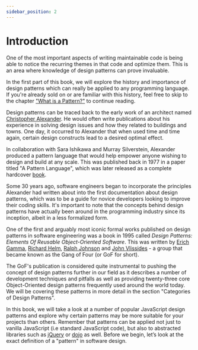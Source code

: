 ```yaml
---
sidebar_position: 2
---
```


# Introduction

One of the most important aspects of writing maintainable code is being able to notice the recurring themes in that code and optimize them. This is an area where knowledge of design patterns can prove invaluable.

In the first part of this book, we will explore the history and importance of design patterns which can really be applied to any programming language. If you're already sold on or are familiar with this history, feel free to skip to the chapter ["What is a Pattern?"](what-is-a-pattern) to continue reading.

Design patterns can be traced back to the early work of an architect named [Christopher Alexander](https://en.wikipedia.org/wiki/Christopher_Alexander). He would often write publications about his experience in solving design issues and how they related to buildings and towns. One day, it occurred to Alexander that when used time and time again, certain design constructs lead to a desired optimal effect.

In collaboration with Sara Ishikawa and Murray Silverstein, Alexander produced a pattern language that would help empower anyone wishing to design and build at any scale. This was published back in 1977 in a paper titled "A Pattern Language", which was later released as a complete hardcover [book](https://www.amazon.co.uk/Pattern-Language-Buildings-Construction-Environmental/dp/0195019199/ref=sr_1_1?s=books&ie=UTF8&qid=1329440685&sr=1-1).

Some 30 years ago, software engineers began to incorporate the principles Alexander had written about into the first documentation about design patterns, which was to be a guide for novice developers looking to improve their coding skills. It's important to note that the concepts behind design patterns have actually been around in the programming industry since its inception, albeit in a less formalized form.

One of the first and arguably most iconic formal works published on design patterns in software engineering was a book in 1995 called _Design Patterns: Elements Of Reusable Object-Oriented Software_. This was written by [Erich Gamma](https://en.wikipedia.org/wiki/Erich_Gamma), [Richard Helm](https://en.wikipedia.org/wiki/Design_Patterns), [Ralph Johnson](https://en.wikipedia.org/wiki/Ralph_Johnson) and [John Vlissides](https://en.wikipedia.org/wiki/John_Vlissides) - a group that became known as the Gang of Four (or GoF for short).

The GoF's publication is considered quite instrumental to pushing the concept of design patterns further in our field as it describes a number of development techniques and pitfalls as well as providing twenty-three core Object-Oriented design patterns frequently used around the world today. We will be covering these patterns in more detail in the section "Categories of Design Patterns".

In this book, we will take a look at a number of popular JavaScript design patterns and explore why certain patterns may be more suitable for your projects than others. Remember that patterns can be applied not just to vanilla JavaScript (i.e standard JavaScript code), but also to abstracted libraries such as [jQuery](https://jquery.com/) or [dojo](https://dojotoolkit.org/) as well. Before we begin, let’s look at the exact definition of a "pattern" in software design.
